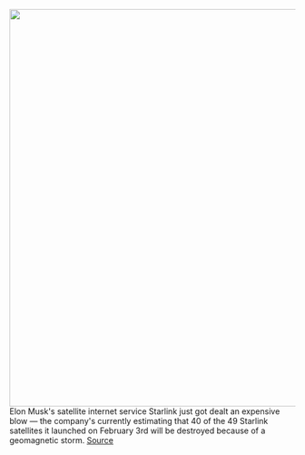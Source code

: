 <img src='https://cdn.vox-cdn.com/thumbor/QYhXpnNzfv9Rmz2ejzqv-OqjasM=/0x0:4500x3053/1200x800/filters:focal(1890x1167:2610x1887)/cdn.vox-cdn.com/uploads/chorus_image/image/70486314/1231167449.0.jpg' width='700px' /><br/>
Elon Musk's satellite internet service Starlink just got dealt an expensive blow — the company's currently estimating that 40 of the 49 Starlink satellites it launched on February 3rd will be destroyed because of a geomagnetic storm.
<a href='https://www.theverge.com/2022/2/8/22924561/spacex-starlink-satellites-geomagnetic-storm'> Source <a/>